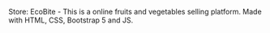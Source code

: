 Store: EcoBite - This is a online fruits and vegetables selling platform.
Made with HTML, CSS, Bootstrap 5 and JS.
